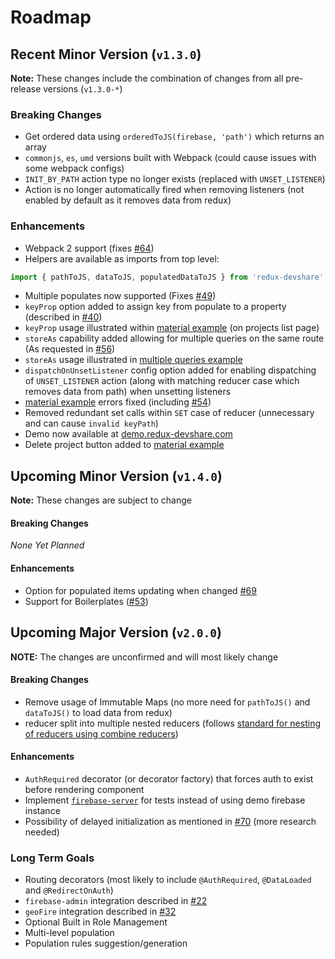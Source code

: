 # Roadmap

## Recent Minor Version (`v1.3.0`)

**Note:** These changes include the combination of changes from all pre-release versions (`v1.3.0-*`)

### Breaking Changes
* Get ordered data using `orderedToJS(firebase, 'path')` which returns an array
* `commonjs`, `es`, `umd` versions built with Webpack (could cause issues with some webpack configs)
* `INIT_BY_PATH` action type no longer exists (replaced with `UNSET_LISTENER`)
* Action is no longer automatically fired when removing listeners (not enabled by default as it removes data from redux)

### Enhancements
* Webpack 2 support (fixes [#64](https://github.com/prescottprue/redux-devshare/issues/64))
* Helpers are available as imports from top level:
```js
import { pathToJS, dataToJS, populatedDataToJS } from 'redux-devshare'
```
* Multiple populates now supported (Fixes [#49](https://github.com/prescottprue/redux-devshare/issues/49))
* `keyProp` option added to assign key from populate to a property (described in [#40](https://github.com/prescottprue/redux-devshare/issues/40))
* `keyProp` usage illustrated within [material example](https://github.com/prescottprue/redux-devshare/tree/master/examples/complete/material) (on projects list page)
* `storeAs` capability added allowing for multiple queries on the same route (As requested in [#56](https://github.com/prescottprue/redux-devshare/issues/56))
* `storeAs` usage illustrated in [multiple queries example](https://github.com/prescottprue/redux-devshare/tree/v1.3.0-rc.1/examples/snippets/multipleQueries)
* `dispatchOnUnsetListener` config option added for enabling dispatching of `UNSET_LISTENER` action (along with matching reducer case which removes data from path) when unsetting listeners
* [material example](https://github.com/prescottprue/redux-devshare/tree/master/examples/complete/material) errors fixed (including [#54](https://github.com/prescottprue/redux-devshare/issues/54))
* Removed redundant set calls within `SET` case of reducer (unnecessary and can cause `invalid keyPath`)
* Demo now available at [demo.redux-devshare.com](https://demo.redux-devshare.com)
* Delete project button added to [material example](https://github.com/prescottprue/redux-devshare/tree/master/examples/complete/material)

## Upcoming Minor Version (`v1.4.0`)

**Note:** These changes are subject to change

#### Breaking Changes
 *None Yet Planned*

#### Enhancements
* Option for populated items updating when changed [#69](https://github.com/prescottprue/redux-devshare/issues/69)
* Support for Boilerplates ([#53](https://github.com/prescottprue/redux-devshare/issues/53))

## Upcoming Major Version (`v2.0.0`)

**NOTE:** The changes are unconfirmed and will most likely change

#### Breaking Changes
* Remove usage of Immutable Maps (no more need for `pathToJS()` and `dataToJS()` to load data from redux)
* reducer split into multiple nested reducers (follows [standard for nesting of reducers using combine reducers](http://redux.js.org/docs/recipes/reducers/UpdatingNormalizedData.html))

#### Enhancements
* `AuthRequired` decorator (or decorator factory) that forces auth to exist before rendering component
* Implement [`firebase-server`](https://github.com/urish/firebase-server) for tests instead of using demo firebase instance
* Possibility of delayed initialization as mentioned in [#70](https://github.com/prescottprue/redux-devshare/issues/70) (more research needed)

### Long Term Goals
* Routing decorators (most likely to include `@AuthRequired`, `@DataLoaded` and `@RedirectOnAuth`)
* `firebase-admin` integration described in [#22](https://github.com/prescottprue/redux-devshare/issues/22)
* `geoFire` integration described in [#32](https://github.com/prescottprue/redux-devshare/issues/32)
* Optional Built in Role Management
* Multi-level population
* Population rules suggestion/generation
